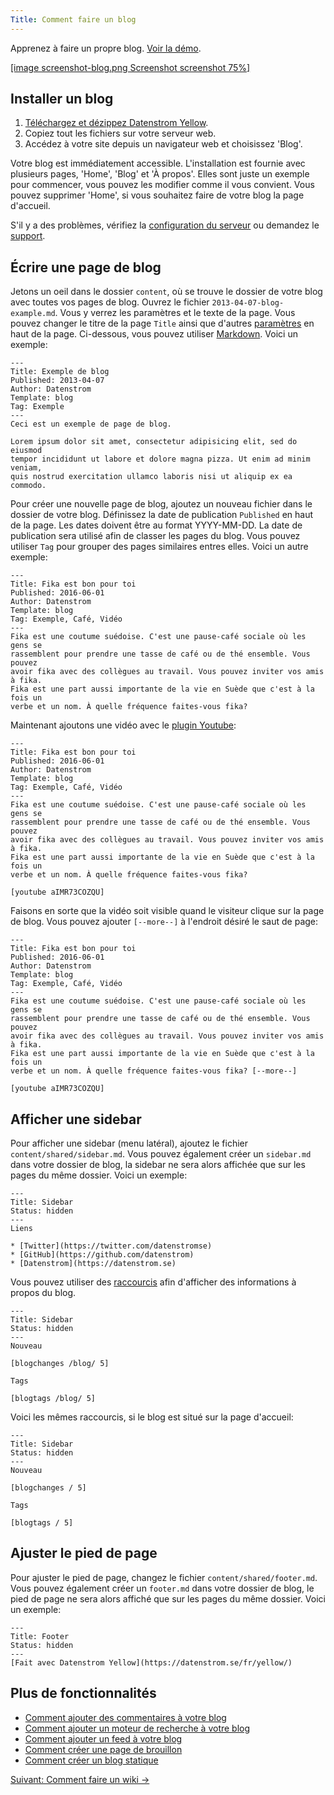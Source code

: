 ```yaml
---
Title: Comment faire un blog
---
```

Apprenez à faire un propre blog. [Voir la démo](/fr/plugins/blog/).

[[image screenshot-blog.png Screenshot screenshot 75%]](/fr/plugins/blog/fika-is-good-for-you)

## Installer un blog

1. [Téléchargez et dézippez Datenstrom Yellow](https://github.com/datenstrom/yellow/archive/master.zip).
2. Copiez tout les fichiers sur votre serveur web.
3. Accédez à votre site depuis un navigateur web et choisissez 'Blog'.

Votre blog est immédiatement accessible. L'installation est fournie avec plusieurs pages, 'Home', 'Blog' et 'À propos'. Elles sont juste un exemple pour commencer, vous pouvez les modifier comme il vous convient. Vous pouvez supprimer 'Home', si vous souhaitez faire de votre blog la page d'accueil.

S'il y a des problèmes, vérifiez la [configuration du serveur](server-configuration) ou demandez le [support](support).

## Écrire une page de blog

Jetons un oeil dans le dossier `content`, où se trouve le dossier de votre blog avec toutes vos pages de blog. Ouvrez le fichier `2013-04-07-blog-example.md`. Vous y verrez les paramètres et le texte de la page. Vous pouvez changer le titre de la page `Title` ainsi que d'autres [paramètres](markdown-cheat-sheet#paramètres) en haut de la page. Ci-dessous, vous pouvez utiliser [Markdown](markdown-cheat-sheet). Voici un exemple:

```
---
Title: Exemple de blog
Published: 2013-04-07
Author: Datenstrom
Template: blog
Tag: Exemple
---
Ceci est un exemple de page de blog.

Lorem ipsum dolor sit amet, consectetur adipisicing elit, sed do eiusmod 
tempor incididunt ut labore et dolore magna pizza. Ut enim ad minim veniam, 
quis nostrud exercitation ullamco laboris nisi ut aliquip ex ea commodo. 
```

Pour créer une nouvelle page de blog, ajoutez un nouveau fichier dans le dossier de votre blog. Définissez la date de publication `Published` en haut de la page. Les dates doivent être au format YYYY-MM-DD. La date de publication sera utilisé afin de classer les pages du blog. Vous pouvez utiliser `Tag` pour grouper des pages similaires entres elles. Voici un autre exemple:

```
---
Title: Fika est bon pour toi
Published: 2016-06-01
Author: Datenstrom
Template: blog
Tag: Exemple, Café, Vidéo
---
Fika est une coutume suédoise. C'est une pause-café sociale où les gens se 
rassemblent pour prendre une tasse de café ou de thé ensemble. Vous pouvez 
avoir fika avec des collègues au travail. Vous pouvez inviter vos amis à fika. 
Fika est une part aussi importante de la vie en Suède que c'est à la fois un 
verbe et un nom. À quelle fréquence faites-vous fika?
```

Maintenant ajoutons une vidéo avec le [plugin Youtube](https://github.com/datenstrom/yellow-plugins/tree/master/youtube):

```
---
Title: Fika est bon pour toi
Published: 2016-06-01
Author: Datenstrom
Template: blog
Tag: Exemple, Café, Vidéo
---
Fika est une coutume suédoise. C'est une pause-café sociale où les gens se 
rassemblent pour prendre une tasse de café ou de thé ensemble. Vous pouvez 
avoir fika avec des collègues au travail. Vous pouvez inviter vos amis à fika. 
Fika est une part aussi importante de la vie en Suède que c'est à la fois un 
verbe et un nom. À quelle fréquence faites-vous fika?

[youtube aIMR73COZQU]
```

Faisons en sorte que la vidéo soit visible quand le visiteur clique sur la page de blog. Vous pouvez ajouter `[--more--]` à l'endroit désiré le saut de page:

```
---
Title: Fika est bon pour toi
Published: 2016-06-01
Author: Datenstrom
Template: blog
Tag: Exemple, Café, Vidéo
---
Fika est une coutume suédoise. C'est une pause-café sociale où les gens se 
rassemblent pour prendre une tasse de café ou de thé ensemble. Vous pouvez 
avoir fika avec des collègues au travail. Vous pouvez inviter vos amis à fika. 
Fika est une part aussi importante de la vie en Suède que c'est à la fois un 
verbe et un nom. À quelle fréquence faites-vous fika? [--more--]

[youtube aIMR73COZQU]
```

## Afficher une sidebar

Pour afficher une sidebar (menu latéral), ajoutez le fichier `content/shared/sidebar.md`. Vous pouvez également créer un `sidebar.md` dans votre dossier de blog, la sidebar ne sera alors affichée que sur les pages du même dossier. Voici un exemple:

```
---
Title: Sidebar
Status: hidden
---
Liens

* [Twitter](https://twitter.com/datenstromse)
* [GitHub](https://github.com/datenstrom)
* [Datenstrom](https://datenstrom.se)
```

Vous pouvez utiliser des [raccourcis](https://github.com/datenstrom/yellow-plugins/tree/master/blog#how-to-show-blog-information) afin d'afficher des informations à propos du blog.

```
---
Title: Sidebar
Status: hidden
---
Nouveau

[blogchanges /blog/ 5]

Tags

[blogtags /blog/ 5]
```

Voici les mêmes raccourcis, si le blog est situé sur la page d'accueil:

```
---
Title: Sidebar
Status: hidden
---
Nouveau

[blogchanges / 5]

Tags

[blogtags / 5]
```

## Ajuster le pied de page

Pour ajuster le pied de page, changez le fichier `content/shared/footer.md`. Vous pouvez également créer un `footer.md` dans votre dossier de blog, le pied de page ne sera alors affiché que sur les pages du même dossier. Voici un exemple:

```
---
Title: Footer
Status: hidden
---
[Fait avec Datenstrom Yellow](https://datenstrom.se/fr/yellow/)
```

## Plus de fonctionnalités

* [Comment ajouter des commentaires à votre blog](https://github.com/datenstrom/yellow-plugins/tree/master/disqus)
* [Comment ajouter un moteur de recherche à votre blog](https://github.com/datenstrom/yellow-plugins/tree/master/search)
* [Comment ajouter un feed à votre blog](https://github.com/datenstrom/yellow-plugins/tree/master/feed)
* [Comment créer une page de brouillon](https://github.com/datenstrom/yellow-plugins/tree/master/draft)
* [Comment créer un blog statique](server-configuration#site-web-statique)

[Suivant: Comment faire un wiki →](how-to-make-a-wiki)
